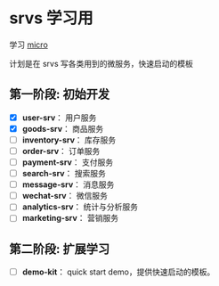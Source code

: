 # srvs 学习用

学习 [micro][micro]

计划是在 srvs 写各类用到的微服务，快速启动的模板

## 第一阶段: 初始开发

- [x] **user-srv**： 用户服务
- [x] **goods-srv**： 商品服务
- [ ] **inventory-srv**： 库存服务
- [ ] **order-srv**： 订单服务
- [ ] **payment-srv**： 支付服务
- [ ] **search-srv**： 搜索服务
- [ ] **message-srv**： 消息服务
- [ ] **wechat-srv**： 微信服务
- [ ] **analytics-srv**： 统计与分析服务
- [ ] **marketing-srv**： 营销服务

## 第二阶段: 扩展学习

- [ ] **demo-kit**： quick start demo，提供快速启动的模板。

[micro]:https://github.com/micro/micro
